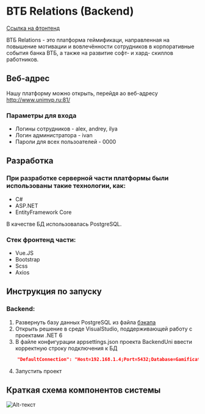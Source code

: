 # ВТБ Relations (Backend)
[Ссылка на фтонтенд](https://github.com/MaxTube-dot/FrontendUni)

ВТБ Relations - это платформа геймификаци, направленная на повышение мотивации и вовлечённости сотрудников в корпоративные события банка ВТБ, а также на развитие софт- и хард- скиллов работников.

## Веб-адрес
Нашу платформу можно открыть, перейдя ао веб-адресу http://www.unimvp.ru:81/

### Параметры для входа
- Логины сотрудников - alex, andrey, ilya
- Логин администратора - ivan
- Пароли для всех пользоателей - 0000


## Разработка
### При разработке серверной части платформы были использованы такие технологии, как:
- C#
- ASP.NET
- EntityFramework Core

В качестве БД использовалась PostgreSQL.

### Стек фронтенд части:
- Vue.JS
- Bootstrap
- Scss
- Axios 

## Инструкция по запуску 
### Backend:
1. Развернуть базу данных PostgreSQL из файла [бэкапа](https://github.com/MaxTube-dot/BackendUni/blob/master/BackupDB) 
2. Открыть решение в среде VisualStudio, поддерживающей работу с проектами .NET 6
3. В файле конфигурации appsettings.json проекта BackendUni ввести корректную строку подключения к БД
```json
    "DefaultConnection": "Host=192.168.1.4;Port=5432;Database=GamificationDB;Username=postgres;Password=110011"
```
4. Запустить проект

## Краткая схема компонентов системы
![Alt-текст](https://sun9-72.userapi.com/impg/1MjRoaNewXpIa1tpNYLi3Rz_hSxF90C30w8eVA/V75AmSVQHVM.jpg?size=378x230&quality=95&sign=4c148294afedc0c232cdf360a1cfb9ce&type=album)
